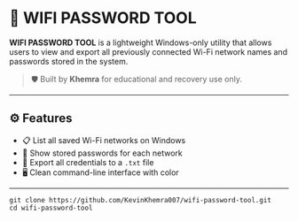 # 📡 WIFI PASSWORD TOOL

**WIFI PASSWORD TOOL** is a lightweight Windows-only utility that allows users to view and export all previously connected Wi-Fi network names and passwords stored in the system.

> 🛡️ Built by **Khemra** for educational and recovery use only.

---

## ⚙️ Features

- 📋 List all saved Wi-Fi networks on Windows
- 🔑 Show stored passwords for each network
- 💾 Export all credentials to a `.txt` file
- 🖥️ Clean command-line interface with color

---


```
git clone https://github.com/KevinKhemra007/wifi-password-tool.git
cd wifi-password-tool
````
